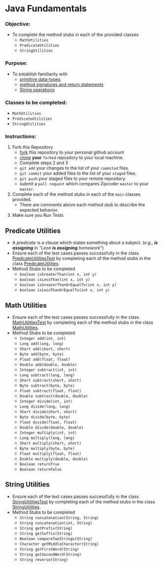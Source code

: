 # Java Fundamentals

### **Objective:**
* To complete the method stubs in each of the provided classes
	* `MathUtilities`
	* `PredicateUtilities`
	* `StringUtilities`

### **Purpose:**
* To establish familiarity with
    * [primitive data-types](http://cs.fit.edu/~ryan/java/language/java-data.html)
    * [method signatures and return statements](http://www.homeandlearn.co.uk/java/java_methods.html)
    * [String operations](https://www.tutorialspoint.com/java/java_strings.htm)
    
### **Classes to be completed:**
* `MathUtilities`
* `PredicateUtilities`
* `StringUtilities`
	
### **Instructions:**

1. Fork this Repository
    * [fork](https://help.github.com/articles/fork-a-repo/) this repository to your personal github account 
    * [clone](https://help.github.com/articles/cloning-a-repository/) **your** `forked` repository to your local machine.
    * Complete steps 2 and 3  
    * `git add` your changes to the list of your `commited` files.
    * `git commit` your added files to the list of your `staged` files.
    * `git push` your staged files to your remote repository.
    * submit a `pull request` which compares Zipcoder `master` to your `master`.
2. Complete each of the method stubs in each of the `main` classes provided.
    * There are comments above each method stub to describe the expected behavior.
3. Make sure you Run Tests


## Predicate Utilities
* A _predicate_ is a clause which states something about a subject. (_e.g., **is assigning**_ in _"Leon **is assigning** homework"_)
* Ensure each of the test cases passes successfully in the class [PredicateUtilitiesTest](https://git.zipcode.rocks/ZipCodeWilmington/ZCW-Lab-Fundamental-Methods/src/branch/master/Method%20Fundamentals/PredicateUtilitiesTest.java) by completing each of the method stubs in the class [PredicateUtilities](https://git.zipcode.rocks/ZipCodeWilmington/ZCW-Lab-Fundamental-Methods/src/branch/master/Method%20Fundamentals/PredicateUtilities.java).
* Method Stubs to be completed
	* `boolean isGreaterThan(int x, int y)`
	* `boolean isLessThan(int x, int y)`
	* `boolean isGreaterThanOrEqualTo(int x, int y)`
	* `boolean isLessThanOrEqualTo(int x, int y)`


## Math Utilities
* Ensure each of the test cases passes successfully in the class [MathUtilitiesTest](https://git.zipcode.rocks/ZipCodeWilmington/ZCW-Lab-Fundamental-Methods/src/branch/master/Method%20Fundamentals/TestMathUtilities.java) by completing each of the method stubs in the class [MathUtilities](https://git.zipcode.rocks/ZipCodeWilmington/ZCW-Lab-Fundamental-Methods/src/branch/master/Method%20Fundamentals/MathUtilities.java).
* Method Stubs to be completed	
	* `Integer add(int, int)`
	* `Long add(long, long)`
	* `Short add(short, short)`
	* `Byte add(byte, byte)`
	* `Float add(float, float)`
	* `Double add(double, double)`
	* `Integer subtract(int, int)`
	* `Long subtract(long, long)`
	* `Short subtract(short, short)`
	* `Byte subtract(byte, byte)`
	* `Float subtract(float, float)`
	* `Double subtract(double, double)`
	* `Integer divide(int, int)`
	* `Long divide(long, long)`
	* `Short divide(short, short)`
	* `Byte divide(byte, byte)`
	* `Float divide(float, float)`
	* `Double divide(double, double)`
	* `Integer multiply(int, int)`
	* `Long multiply(long, long)`
	* `Short multiply(short, short)`
	* `Byte multiply(byte, byte)`
	* `Float multiply(float, float)`
	* `Double multiply(double, double)`
	* `Boolean returnTrue`
	* `Boolean returnFalse`


## String Utilities
* Ensure each of the test cases passes successfully in the class [StringUtilitiesTest](https://git.zipcode.rocks/ZipCodeWilmington/ZCW-Lab-Fundamental-Methods/src/branch/master/Method%20Fundamentals/StringUtilitiesTest.java) by completing each of the method stubs in the class [StringUtilities](https://git.zipcode.rocks/ZipCodeWilmington/ZCW-Lab-Fundamental-Methods/src/branch/master/Method%20Fundamentals/StringUtilities.java).
* Method Stubs to be completed
	* `String concatenation(String, String)`
	* `String concatenation(int, String)`
	* `String getPrefix(String)`
	* `String getSuffix(String)`
	* `Boolean compareTwoStrings(String)`
	* `Character getMiddleCharacter(String)`
	* `String getFirstWord(String)`
	* `String getSecondWord(String)`
	* `String reverse(String)`
	

